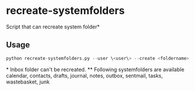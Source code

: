 recreate-systemfolders
======================

Script that can recreate system folder*

## Usage
```python
python recreate-systemfolders.py --user \<user\> --create <foldername> --systemfolder <systemfoldername**>
```

\* Inbox folder  can't be recreated. 
\*\* Following systemfolders are available  calendar, contacts, drafts, journal, notes, outbox, sentmail, tasks, wastebasket, junk
